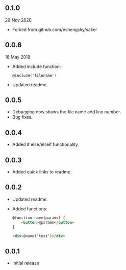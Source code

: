 ## 0.1.0
29 Nov 2020

- Forked from github.com/eshengsky/saker

## 0.0.6
18 May 2019

- Added include function:
	```
	@include('filename')
	```
- Updated readme.

## 0.0.5

- Debugging now shows the file name and line number.
- Bug fixes.

## 0.0.4

- Added if else/elseif functionality.

## 0.0.3

- Added quick links to readme.

## 0.0.2

- Updated readme.
- Added functions:

	```html
	@function name(params) {
		<button>@params</button>
	}

	<div>@name('text')</div>
	```

## 0.0.1

- Initial release
